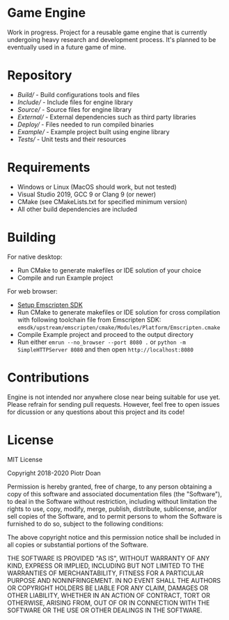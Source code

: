 Game Engine
===

Work in progress. Project for a reusable game engine that is currently undergoing heavy research and development process. It's planned to be eventually used in a future game of mine.

Repository
===

* *Build/* - Build configurations tools and files
* *Include/* - Include files for engine library
* *Source/* - Source files for engine library
* *External/* - External dependencies such as third party libraries
* *Deploy/* - Files needed to run compiled binaries
* *Example/* - Example project built using engine library
* *Tests/* - Unit tests and their resources

Requirements
===
* Windows or Linux (MacOS should work, but not tested)
* Visual Studio 2019, GCC 9 or Clang 9 (or newer)
* CMake (see CMakeLists.txt for specified minimum version)
* All other build dependencies are included

Building
===
For native desktop:
* Run CMake to generate makefiles or IDE solution of your choice
* Compile and run Example project

For web browser:
* [Setup Emscripten SDK](https://webassembly.org/getting-started/developers-guide/)
* Run CMake to generate makefiles or IDE solution for cross compilation with following toolchain file from Emscripten SDK: `emsdk/upstream/emscripten/cmake/Modules/Platform/Emscripten.cmake`
* Compile Example project and proceed to the output directory
* Run either `emrun --no_browser --port 8080 .` or `python -m SimpleHTTPServer 8080` and then open `http://localhost:8080`

Contributions
===
Engine is not intended nor anywhere close near being suitable for use yet. Please refrain for sending pull requests. However, feel free to open issues for dicussion or any questions about this project and its code!

License
===
MIT License

Copyright 2018-2020 Piotr Doan

Permission is hereby granted, free of charge, to any person obtaining a copy of this software and associated documentation files (the "Software"), to deal in the Software without restriction, including without limitation the rights to use, copy, modify, merge, publish, distribute, sublicense, and/or sell copies of the Software, and to permit persons to whom the Software is furnished to do so, subject to the following conditions:

The above copyright notice and this permission notice shall be included in all copies or substantial portions of the Software.

THE SOFTWARE IS PROVIDED "AS IS", WITHOUT WARRANTY OF ANY KIND, EXPRESS OR IMPLIED, INCLUDING BUT NOT LIMITED TO THE WARRANTIES OF MERCHANTABILITY, FITNESS FOR A PARTICULAR PURPOSE AND NONINFRINGEMENT. IN NO EVENT SHALL THE AUTHORS OR COPYRIGHT HOLDERS BE LIABLE FOR ANY CLAIM, DAMAGES OR OTHER LIABILITY, WHETHER IN AN ACTION OF CONTRACT, TORT OR OTHERWISE, ARISING FROM, OUT OF OR IN CONNECTION WITH THE SOFTWARE OR THE USE OR OTHER DEALINGS IN THE SOFTWARE.
